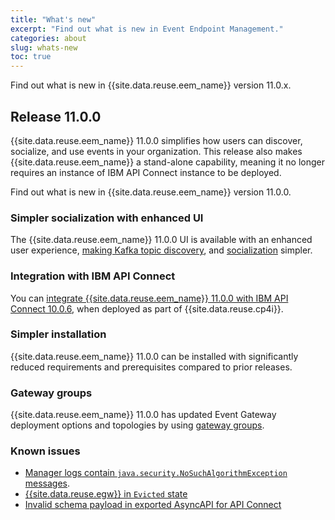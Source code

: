 ```yaml
---
title: "What's new"
excerpt: "Find out what is new in Event Endpoint Management."
categories: about
slug: whats-new
toc: true
---
```


Find out what is new in {{site.data.reuse.eem_name}} version 11.0.x.

## Release 11.0.0

{{site.data.reuse.eem_name}} 11.0.0 simplifies how users can discover, socialize, and use events in your organization. This release also makes {{site.data.reuse.eem_name}} a stand-alone capability, meaning it no longer requires an instance of IBM API Connect instance to be deployed.

Find out what is new in {{site.data.reuse.eem_name}} version 11.0.0.
### Simpler socialization with enhanced UI

The {{site.data.reuse.eem_name}} 11.0.0 UI is available with an enhanced user experience, [making Kafka topic discovery](../../describe/adding-topics), and [socialization](../../describe/publishing-topics) simpler.
### Integration with IBM API Connect

You can [integrate {{site.data.reuse.eem_name}} 11.0.0 with IBM API Connect 10.0.6](../../integrating-with-apic/overview), when deployed as part of {{site.data.reuse.cp4i}}.
### Simpler installation

{{site.data.reuse.eem_name}} 11.0.0 can be installed with significantly reduced requirements and prerequisites compared to prior releases.
### Gateway groups

{{site.data.reuse.eem_name}} 11.0.0 has updated Event Gateway deployment options and topologies by using [gateway groups](../key-concepts#gateway-group).
### Known issues

- [Manager logs contain `java.security.NoSuchAlgorithmException` messages](../../troubleshooting/no-such-algorithm-log).
- [{{site.data.reuse.egw}} in `Evicted` state](../../troubleshooting/evicted-gateway)
- [Invalid schema payload in exported AsyncAPI for API Connect](../../troubleshooting/invalid-async-api)